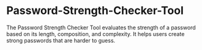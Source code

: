 # Password-Strength-Checker-Tool
The Password Strength Checker Tool evaluates the strength of a password based on its length, composition, and complexity. It helps users create strong passwords that are harder to guess.
